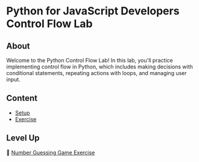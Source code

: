 <h1>
  <span class="prefix">Python for JavaScript Developers</span>
  <span class="headline">Control Flow Lab</span>
</h1>

## About

Welcome to the Python Control Flow Lab! In this lab, you'll practice implementing control flow in Python, which includes making decisions with conditional statements, repeating actions with loops, and managing user input.

## Content

- [Setup](./setup/README.md)
- [Exercise](./exercise/README.md)

## Level Up

🚀 [Number Guessing Game Exercise](./number-guessing-game-exercise/README.md)
